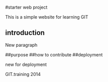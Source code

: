 #starter web project


This is a simple website for learning GIT
## introduction

New paragraph

##purpose
##how to contribute
##deployment

new for deployment


GIT.training 2014
